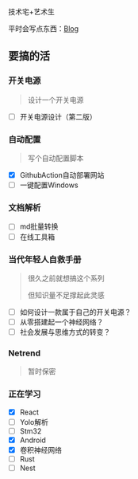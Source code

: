<!-- 
title: 关于我
visible: true
--> 

技术宅+艺术生

平时会写点东西：[Blog](http://blog.fzf404.top/)

## 要搞的活

### 开关电源

> 设计一个开关电源

- [ ] 开关电源设计（第二版）

### 自动配置

> 写个自动配置脚本

- [x] GithubAction自动部署网站
- [ ] 一键配置Windows

### 文档解析

- [ ] md批量转换
- [ ] 在线工具箱

### 当代年轻人自救手册

> 很久之前就想搞这个系列
>
> 但知识量不足撑起此灵感

- [ ] 如何设计一款属于自己的开关电源？
- [ ] 从零搭建起一个神经网络？
- [ ] 社会发展与思维方式的转变？

### Netrend

> 暂时保密

### 正在学习

- [x] React
- [ ] Yolo解析
- [ ] Stm32
- [x] Android
- [x] 卷积神经网络
- [ ] Rust
- [ ] Nest